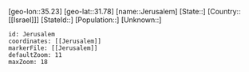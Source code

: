 ﻿---
location: [31.78,35.23]
mapzoom: [7,12] 
mapmarker: city 
type: City
tags:
- geo/City


SpocWebEntityId: 31191
isDeleted: false
confidential: public

---
[geo-lon::35.23]
[geo-lat::31.78]
[name::Jerusalem]
[State::]
[Country::[[Israel]]]
[StateId::]
[Population::]
[Unknown::]


```leaflet
id: Jerusalem
coordinates: [[Jerusalem]]
markerFile: [[Jerusalem]]
defaultZoom: 11 
maxZoom: 18
```
